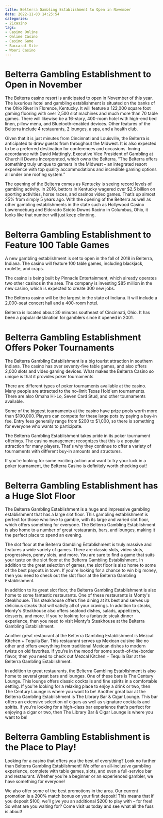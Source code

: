 ```yaml
---
title: Belterra Gambling Establishment to Open in November
date: 2022-11-03 14:25:54
categories:
- 21casino
tags:
- Casino Online
- Online Casino
- Casino Game
- Baccarat Site
- Woori Casino
---
```



#  Belterra Gambling Establishment to Open in November

The Belterra casino resort is anticipated to open in November of this year. The luxurious hotel and gambling establishment is situated on the banks of the Ohio River in Florence, Kentucky. It will feature a 122,000 square foot gaming flooring with over 2,500 slot machines and much more than 70 table games. There will likewise be a 16-story, 400-room hotel with high-end bed linen, pillow menu, and Bluetooth-enabled devices. Other features of the Belterra include 4 restaurants, 2 lounges, a spa, and a health club.

Given that it is just minutes from Cincinnati and Louisville, the Belterra is anticipated to draw guests from throughout the Midwest. It is also expected to be a preferred destination for conferences and occasions. Inning accordance with David Mattingly, Executive Vice President of Gambling at Churchill Downs Incorporated, which owns the Belterra, 
“The Belterra offers something truly unique to gamers in the Midwest – an integrated resort experience with top quality accommodations and incredible gaming options all under one roofing system.”

The opening of the Belterra comes as Kentucky is seeing record levels of gambling activity. In 2016, bettors in Kentucky wagered over $2.5 billion on sporting activities, horse races, and casinos video games. That’s up almost 25% from simply 5 years ago. With the opening of the Belterra as well as other gambling establishments in the state such as Hollywood Casino Lawrenceburg and Eldorado Scioto Downs Racino in Columbus, Ohio, it looks like that number will just keep climbing.

#  Belterra Gambling Establishment to Feature 100 Table Games 

A new gambling establishment is set to open in the fall of 2018 in Belterra, Indiana. The casino will feature 100 table games, including blackjack, roulette, and craps.

The casino is being built by Pinnacle Entertainment, which already operates two other casinos in the area. The company is investing $85 million in the new casino, which is expected to create 300 new jobs.

The Belterra casino will be the largest in the state of Indiana. It will include a 2,000-seat concert hall and a 400-room hotel.

Belterra is located about 30 minutes southeast of Cincinnati, Ohio. It has been a popular destination for gamblers since it opened in 2001.

#  Belterra Gambling Establishment Offers Poker Tournaments

The Belterra Gambling Establishment is a big tourist attraction in southern Indiana. The casino has over seventy-five table games, and also offers 2,000 slots and video gaming devices. What makes the Belterra Casino so unique is that it provides poker tournaments.

There are different types of poker tournaments available at the casino. Many people are attracted to the no-limit Texas Hold'em tournaments. There are also Omaha Hi-Lo, Seven Card Stud, and other tournaments available.

Some of the biggest tournaments at the casino have prize pools worth more than $100,000. Players can compete for these large pots by paying a buy-in fee. Entry fees generally range from $200 to $1,000, so there is something for everyone who wants to participate.

The Belterra Gambling Establishment takes pride in its poker tournament offerings. The casino management recognizes that this is a popular attraction for many players. That's why they continue to offer a variety of tournaments with different buy-in amounts and structures.

If you're looking for some exciting action and want to try your luck in a poker tournament, the Belterra Casino is definitely worth checking out!

#  Belterra Gambling Establishment has a Huge Slot Floor 

The Belterra Gambling Establishment is a huge and impressive gambling establishment that has a large slot floor. This gambling establishment is perfect for those who love to gamble, with its large and varied slot floor, which offers something for everyone. The Belterra Gambling Establishment is also home to a number of great restaurants, bars, and lounges, making it the perfect place to spend an evening.

The slot floor at the Belterra Gambling Establishment is truly massive and features a wide variety of games. There are classic slots, video slots, progressives, penny slots, and more. You are sure to find a game that suits your taste on the slot floor at the Belterra Gambling Establishment. In addition to the great selection of games, the slot floor is also home to some of the best payouts in town. If you're looking for a chance to win big money, then you need to check out the slot floor at the Belterra Gambling Establishment.

In addition to its great slot floor, the Belterra Gambling Establishment is also home to some fantastic restaurants. One of these restaurants is Monty's Steakhouse. This steakhouse offers fine dining at its best and serves up delicious steaks that will satisfy all of your cravings. In addition to steaks, Monty's Steakhouse also offers seafood dishes, salads, appetizers, desserts, and more. If you're looking for a fantastic steak dinner experience, then you need to visit Monty's Steakhouse at the Belterra Gambling Establishment.

Another great restaurant at the Belterra Gambling Establishment is Mezcal Kitchen + Tequila Bar. This restaurant serves up Mexican cuisine like no other and offers everything from traditional Mexican dishes to modern twists on old favorites. If you're in the mood for some south-of-the-border flavor, then you need to check out Mezcal Kitchen + Tequila Bar at the Belterra Gambling Establishment.

In addition to great restaurants, the Belterra Gambling Establishment is also home to several great bars and lounges. One of these bars is The Century Lounge. This lounge offers classic cocktails and fine spirits in a comfortable setting. If you're looking for a relaxing place to enjoy a drink or two, then The Century Lounge is where you want to be! Another great bar at the Belterra Gambling Establishment is The Library Bar & Cigar Lounge. This bar offers an extensive selection of cigars as well as signature cocktails and spirits. If you're looking for a high-class bar experience that's perfect for enjoying a cigar or two, then The Library Bar & Cigar Lounge is where you want to be!

#  Belterra Gambling Establishment is the Place to Play!

Looking for a casino that offers you the best of everything? Look no further than Belterra Gambling Establishment! We offer an all-inclusive gambling experience, complete with table games, slots, and even a full-service bar and restaurant. Whether you’re a beginner or an experienced gambler, we have something for everyone!

We also offer some of the best promotions in the area. Our current promotion is a 200% match bonus on your first deposit! This means that if you deposit $100, we’ll give you an additional $200 to play with – for free! So what are you waiting for? Come visit us today and see what all the fuss is about!